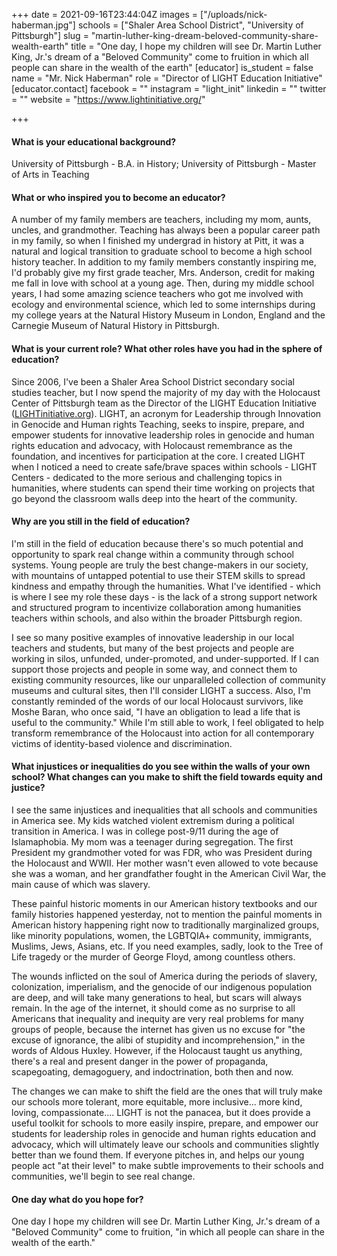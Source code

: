 +++
date = 2021-09-16T23:44:04Z
images = ["/uploads/nick-haberman.jpg"]
schools = ["Shaler Area School District", "University of Pittsburgh"]
slug = "martin-luther-king-dream-beloved-community-share-wealth-earth"
title = "One day, I hope my children will see Dr. Martin Luther King, Jr.'s dream of a \"Beloved Community\" come to fruition in which all people can share in the wealth of the earth"
[educator]
is_student = false
name = "Mr. Nick Haberman"
role = "Director of LIGHT Education Initiative"
[educator.contact]
facebook = ""
instagram = "light_init"
linkedin = ""
twitter = ""
website = "https://www.lightinitiative.org/"

+++
#### What is your educational background?

University of Pittsburgh - B.A. in History; University of Pittsburgh - Master of Arts in Teaching

#### What or who inspired you to become an educator?

A number of my family members are teachers, including my mom, aunts, uncles, and grandmother. Teaching has always been a popular career path in my family, so when I finished my undergrad in history at Pitt, it was a natural and logical transition to graduate school to become a high school history teacher. In addition to my family members constantly inspiring me, I'd probably give my first grade teacher, Mrs. Anderson, credit for making me fall in love with school at a young age. Then, during my middle school years, I had some amazing science teachers who got me involved with ecology and environmental science, which led to some internships during my college years at the Natural History Museum in London, England and the Carnegie Museum of Natural History in Pittsburgh.

#### What is your current role? What other roles have you had in the sphere of education?

Since 2006, I've been a Shaler Area School District secondary social studies teacher, but I now spend the majority of my day with the Holocaust Center of Pittsburgh team as the Director of the LIGHT Education Initiative ([LIGHTinitiative.org](https://www.lightinitiative.org/)). LIGHT, an acronym for Leadership through Innovation in Genocide and Human rights Teaching, seeks to inspire, prepare, and empower students for innovative leadership roles in genocide and human rights education and advocacy, with Holocaust remembrance as the foundation, and incentives for participation at the core. I created LIGHT when I noticed a need to create safe/brave spaces within schools - LIGHT Centers - dedicated to the more serious and challenging topics in humanities, where students can spend their time working on projects that go beyond the classroom walls deep into the heart of the community.

#### Why are you still in the field of education?

I'm still in the field of education because there's so much potential and opportunity to spark real change within a community through school systems. Young people are truly the best change-makers in our society, with mountains of untapped potential to use their STEM skills to spread kindness and empathy through the humanities. What I've identified - which is where I see my role these days - is the lack of a strong support network and structured program to incentivize collaboration among humanities teachers within schools, and also within the broader Pittsburgh region.

I see so many positive examples of innovative leadership in our local teachers and students, but many of the best projects and people are working in silos, unfunded, under-promoted, and under-supported. If I can support those projects and people in some way, and connect them to existing community resources, like our unparalleled collection of community museums and cultural sites, then I'll consider LIGHT a success. Also, I'm constantly reminded of the words of our local Holocaust survivors, like Moshe Baran, who once said, "I have an obligation to lead a life that is useful to the community." While I'm still able to work, I feel obligated to help transform remembrance of the Holocaust into action for all contemporary victims of identity-based violence and discrimination.

#### What injustices or inequalities do you see within the walls of your own school? What changes can you make to shift the field towards equity and justice?

I see the same injustices and inequalities that all schools and communities in America see. My kids watched violent extremism during a political transition in America. I was in college post-9/11 during the age of Islamaphobia. My mom was a teenager during segregation. The first President my grandmother voted for was FDR, who was President during the Holocaust and WWII. Her mother wasn't even allowed to vote because she was a woman, and her grandfather fought in the American Civil War, the main cause of which was slavery.

These painful historic moments in our American history textbooks and our family histories happened yesterday, not to mention the painful moments in American history happening right now to traditionally marginalized groups, like minority populations, women, the LGBTQIA+ community, immigrants, Muslims, Jews, Asians, etc. If you need examples, sadly, look to the Tree of Life tragedy or the murder of George Floyd, among countless others.

The wounds inflicted on the soul of America during the periods of slavery, colonization, imperialism, and the genocide of our indigenous population are deep, and will take many generations to heal, but scars will always remain. In the age of the internet, it should come as no surprise to all Americans that inequality and inequity are very real problems for many groups of people, because the internet has given us no excuse for "the excuse of ignorance, the alibi of stupidity and incomprehension," in the words of Aldous Huxley. However, if the Holocaust taught us anything, there's a real and present danger in the power of propaganda, scapegoating, demagoguery, and indoctrination, both then and now.

The changes we can make to shift the field are the ones that will truly make our schools more tolerant, more equitable, more inclusive... more kind, loving, compassionate.... LIGHT is not the panacea, but it does provide a useful toolkit for schools to more easily inspire, prepare, and empower our students for leadership roles in genocide and human rights education and advocacy, which will ultimately leave our schools and communities slightly better than we found them. If everyone pitches in, and helps our young people act "at their level" to make subtle improvements to their schools and communities, we'll begin to see real change.

#### One day what do you hope for?

One day I hope my children will see Dr. Martin Luther King, Jr.'s dream of a "Beloved Community" come to fruition, "in which all people can share in the wealth of the earth."
